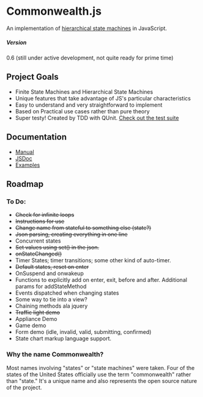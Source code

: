 # Commonwealth.js

An implementation of [hierarchical state machines](http://bears.ece.ucsb.edu/class/ece253/samek0311.pdf) in JavaScript.

##### Version
0.6 (still under active development, not quite ready for prime time)

## Project Goals
- Finite State Machines and Hierarchical State Machines
- Unique features that take advantage of JS's particular characteristics
- Easy to understand and very straightforward to implement
- Based on Practical use cases rather than pure theory
- Super testy! Created by TDD with QUnit. [Check out the test suite](http://htmlpreview.github.com/?http://github.com/mimshwright/commonwealth.js/master/test/index.html)

## Documentation

- [Manual](http://htmlpreview.github.com/?http://github.com/mimshwright/commonwealth.js/master/MANUAL.md)
- [JSDoc](http://htmlpreview.github.com/?http://github.com/mimshwright/commonwealth.js/master/docs/index.html)
- [Examples](https://github.com/mimshwright/commonwealth.js/blob/master/examples/index.html)

## Roadmap

### To Do:
- ~~Check for infinite loops~~
- ~~Instructions for use~~
- ~~Change name from stateful to something else (state?)~~
- ~~Json parsing,  creating everything in one line~~
- Concurrent states
- ~~Set values using set() in the json.~~
- ~~onStateChanged()~~
- Timer States; timer transitions; some other kind of auto-timer.
- ~~Default states, reset on enter~~
- OnSuspend and onwakeup
- Functions to explicitly add on enter, exit, before and after. Additional params for addStateMethod
- Events dispatched when changing states
- Some way to tie into a view?
- Chaining methods ala jquery
- ~~Traffic light demo~~
- Appliance Demo
- Game demo
- Form demo (idle, invalid, valid, submitting, confirmed)
- State chart markup language support.

### Why the name Commonwealth?
Most names involving "states" or "state machines" were taken. Four of the states of the United States officially use the term "commonwealth" rather than "state." It's a unique name and also represents the open source nature of the project.